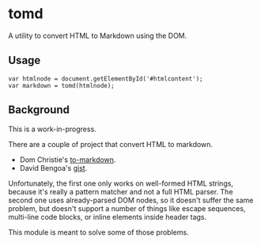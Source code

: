 # tomd

A utility to convert HTML to Markdown using the DOM.

## Usage

    var htmlnode = document.getElementById('#htmlcontent');
    var markdown = tomd(htmlnode);

## Background

This is a work-in-progress.

There are a couple of project that convert HTML to markdown.

- Dom Christie's [to-markdown](http://domchristie.github.io/to-markdown/).
- David Bengoa's [gist](https://gist.github.com/YouWoTMA/1762527/).

Unfortunately, the first one only works on well-formed HTML strings, because
it's really a pattern matcher and not a full HTML parser. The second one uses
already-parsed DOM nodes, so it doesn't suffer the same problem, but doesn't
support a number of things like escape sequences, multi-line code blocks, or
inline elements inside header tags.

This module is meant to solve some of those problems.
